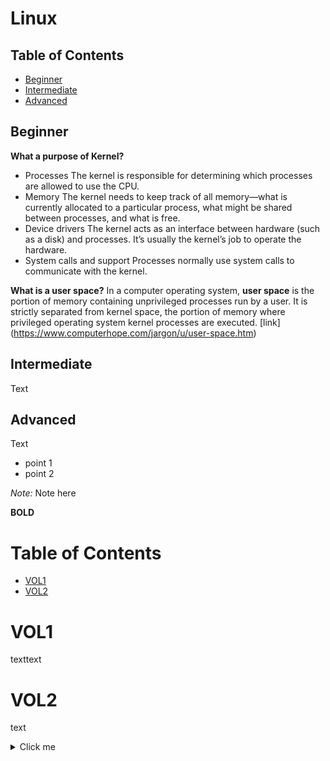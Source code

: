# Linux

## Table of Contents
- [Beginner](#Beginner)
- [Intermediate](#Intermediate)
- [Advanced](#Advanced)


## Beginner
**What a purpose of Kernel?**
* Processes The kernel is responsible for determining which processes are allowed to use the CPU.
* Memory The kernel needs to keep track of all memory—what is currently allocated to a particular process, what might be shared between processes, and what is free.
* Device drivers The kernel acts as an interface between hardware (such as a disk) and processes. It’s usually the kernel’s job to operate the hardware.
* System calls and support Processes normally use system calls to communicate with the kernel.

**What is a user space?**
In a computer operating system, **user space** is the portion of memory containing unprivileged processes run by a user. It is strictly separated from kernel space, the portion of memory where privileged operating system kernel processes are executed.
[link] (https://www.computerhope.com/jargon/u/user-space.htm)





## Intermediate
Text

## Advanced
Text









* point 1
* point 2

_Note:_ Note here 

**BOLD** 


# Table of Contents

- [VOL1](#VOL1)
- [VOL2](#VOL2)


# VOL1
texttext

# VOL2
text

<details>
  <summary>Click me</summary>
  
  ### Heading
  1. Foo
  2. Bar
     * Baz
     * Qux

  ### Some Code
  ```js
  function logSomething(something) {
    console.log('Something', something);
  }
  ```
</details>